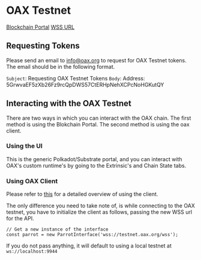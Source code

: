 # OAX Testnet 

[Blockchain Portal](https://testnet.oax.org/#/explorer)
[WSS URL](wss://testnet.oax.org/wss)


## Requesting Tokens 

Please send an email to info@oax.org to request for OAX Testnet tokens. The email should be in the following format. 

`Subject`: Requesting OAX Testnet Tokens 
`Body`: Address: 5GrwvaEF5zXb26Fz9rcQpDWS57CtERHpNehXCPcNoHGKutQY

## Interacting with the OAX Testnet 

There are two ways in which you can interact with the OAX chain. The first method is using the Blokchain Portal. The second method is using the oax client. 


### Using the UI 

This is the generic Polkadot/Substrate portal, and you can interact with OAX's custom runtime's by going to the Extrinsic's and Chain State tabs. 


### Using OAX Client

Please refer to  [this](https://github.com/OAXFoundation/parrot/blob/master/js/README.md) for a detailed overview of 
using the client. 

The only difference you need to take note of, is while connecting to the OAX testnet, you have to initialize the client
as follows, passing the new WSS url for the API. 

```
// Get a new instance of the interface
const parrot = new ParrotInterface('wss://testnet.oax.org/wss');
```

If you do not pass anything, it will default to using a local testnet at `ws://localhost:9944`

